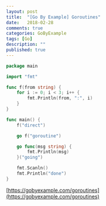```yaml
---
layout: post
title:  "[Go By Example] Goroutines"
date:   2018-02-28
comments: true
categories: GoByExample
tags: [Go]
description: ""
published: true
---
```


```go
package main

import "fmt"

func f(from string) {
	for i := 0; i < 3; i++ {
		fmt.Println(from, ":", i)
	}
}

func main() {
	f("direct")

	go f("goroutine")

	go func(msg string) {
		fmt.Println(msg)
	}("going")

	fmt.Scanln()
	fmt.Println("done")
}
```

[https://gobyexample.com/goroutines](https://gobyexample.com/goroutines)

